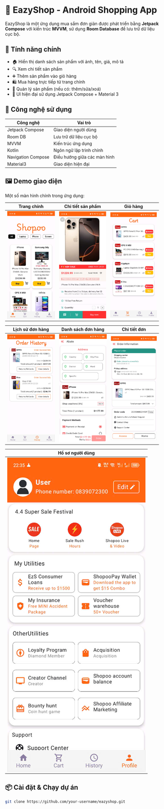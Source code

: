 # 🛒 EazyShop - Android Shopping App

EazyShop là một ứng dụng mua sắm đơn giản được phát triển bằng **Jetpack Compose** với kiến trúc **MVVM**, sử dụng **Room Database** để lưu trữ dữ liệu cục bộ.

## 🚀 Tính năng chính

- 🏠 Hiển thị danh sách sản phẩm với ảnh, tên, giá, mô tả
- 🔍 Xem chi tiết sản phẩm
- ➕ Thêm sản phẩm vào giỏ hàng
- 🛍️ Mua hàng trực tiếp từ trang chính
- 🧾 Quản lý sản phẩm (nếu có: thêm/sửa/xoá)
- 🎨 UI hiện đại sử dụng Jetpack Compose + Material 3

## 🧱 Công nghệ sử dụng

| Công nghệ | Vai trò |
|----------|---------|
| Jetpack Compose | Giao diện người dùng |
| Room DB | Lưu trữ dữ liệu cục bộ |
| MVVM | Kiến trúc ứng dụng |
| Kotlin | Ngôn ngữ lập trình chính |
| Navigation Compose | Điều hướng giữa các màn hình |
| Material3 | Giao diện hiện đại |

## 🖼️ Demo giao diện

Một số màn hình chính trong ứng dụng:

| Trang chính | Chi tiết sản phẩm | Giỏ hàng |
|------------|-------------------|----------|
| ![](./image/home_screen.jpg) | ![](./image/productdetail_screen.jpg) | ![](./image/cart_screen.jpg) |

| Lịch sử đơn hàng | Danh sách đơn hàng | Chi tiết đơn |
|------------------|---------------------|----------------|
| ![](./image/history_screen.jpg) | ![](./image/order_screen.jpg) | ![](./image/order_view_detail.jpg) |

| Hồ sơ người dùng |
|------------------|
| ![](./image/profile_screen.jpg) |


## 📦 Cài đặt & Chạy dự án

```bash
git clone https://github.com/your-username/eazyshop.git
